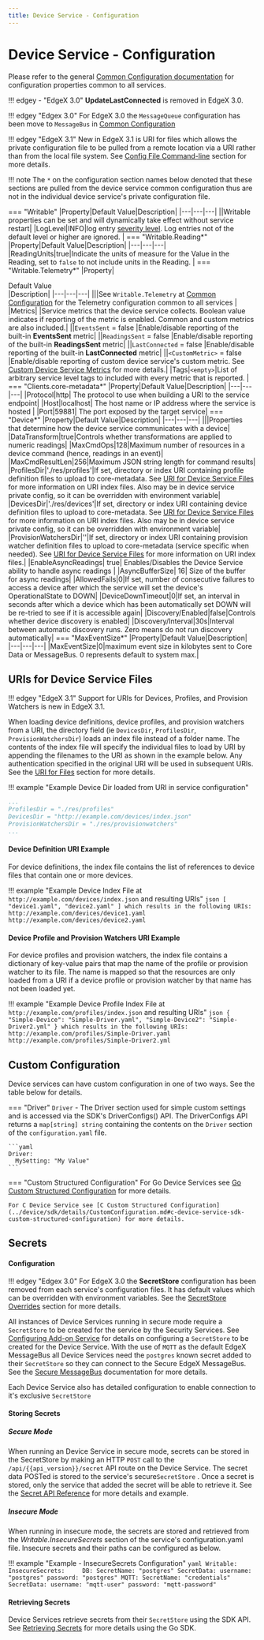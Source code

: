 ```yaml
---
title: Device Service - Configuration
---
```


# Device Service - Configuration

Please refer to the general [Common Configuration documentation](../configuration/CommonConfiguration.md) for configuration properties common to all services.

!!! edgey - "EdgeX 3.0"
    **UpdateLastConnected** is removed in EdgeX 3.0.

!!! edgey "Edgex 3.0"
    For EdgeX 3.0 the `MessageQueue` configuration has been move to `MessageBus` in [Common Configuration](../configuration/CommonConfiguration.md#common-configuration-properties)


!!! edgey "EdgeX 3.1"
    New in EdgeX 3.1 is URI for files which allows the private configuration file to be pulled from a remote location via a URI rather than from the local file system. See [Config File Command-line](../configuration/CommonCommandLineOptions.md#config-file) section for more details.

!!! note
    The `*` on the configuration section names below denoted that these sections are pulled from the device service common configuration thus are not in the individual device service's private configuration file.

=== "Writable"
|Property|Default Value|Description|
|---|---|---|
||Writable properties can be set and will dynamically take effect without service restart|
|LogLevel|INFO|log entry [severity level](https://en.wikipedia.org/wiki/Syslog#Severity_level).  Log entries not of the default level or higher are ignored. |
=== "Writable.Reading*"
|Property|Default Value|Description|
|---|---|---|
|ReadingUnits|true|Indicate the units of measure for the Value in the Reading, set to `false` to not include units in the Reading. |
=== "Writable.Telemetry*"
|Property|<div style="width:300px">Default Value</div>|Description|
|---|---|---|
|||See `Writable.Telemetry` at [Common Configuration](../../configuration/CommonConfiguration/#configuration-properties) for the Telemetry configuration common to all services |
|Metrics|     |Service metrics that the device service collects. Boolean value indicates if reporting of the metric is enabled. Common and custom metrics are also included.|
||`EventsSent` = false     |Enable/disable reporting of the built-in **EventsSent** metric|
||`ReadingsSent` = false     |Enable/disable reporting of the built-in **ReadingsSent** metric|
||`LastConnected` = false     |Enable/disable reporting of the built-in **LastConnected** metric|
||`<CustomMetric>` = false    |Enable/disable reporting of custom device service's custom metric. See [Custom Device Service Metrics](../device/sdk/details/CustomConfiguration.md) for more details.|
|Tags|`<empty>`|List of arbitrary service level tags to included with every metric that is reported.  |
=== "Clients.core-metadata*"
|Property|Default Value|Description|
|---|---|---|
|Protocol|http| The protocol to use when building a URI to the service endpoint|
|Host|localhost| The host name or IP address where the service is hosted |
|Port|59881| The port exposed by the target service|
=== "Device*"
|Property|Default Value|Description|
|---|---|---|
|||Properties that determine how the device service communicates with a device|
|DataTransform|true|Controls whether transformations are applied to numeric readings|
|MaxCmdOps|128|Maximum number of resources in a device command (hence, readings in an event)|
|MaxCmdResultLen|256|Maximum JSON string length for command results|
|ProfilesDir|'./res/profiles'|If set, directory or index URI containing profile definition files to upload to core-metadata. See [URI for Device Service Files](#uris-for-device-service-files) for more information on URI index files. Also may be in device service private config, so it can be overridden with environment variable|
|DevicesDir|'./res/devices'|If set, directory or index URI containing device definition files to upload to core-metadata. See [URI for Device Service Files](#uris-for-device-service-files) for more information on URI index files. Also may be in device service private config, so it can be overridden with environment variable|
|ProvisionWatchersDir|''|If set, directory or index URI containing provision watcher definition files to upload to core-metadata (service specific when needed). See [URI for Device Service Files](#uris-for-device-service-files) for more information on URI index files.|
|EnableAsyncReadings| true| Enables/Disables the Device Service ability to handle async readings |
|AsyncBufferSize| 16| Size of the buffer for async readings|
|AllowedFails|0|If set, number of consecutive failures to access a device after which the service will set the device's OperationalState to DOWN|
|DeviceDownTimeout|0|If set, an interval in seconds after which a device which has been automatically set DOWN will be re-tried to see if it is accessible again|
|Discovery/Enabled|false|Controls whether device discovery is enabled|
|Discovery/Interval|30s|Interval between automatic discovery runs. Zero means do not run discovery automatically|
=== "MaxEventSize*"
|Property|Default Value|Description|    
|---|---|---|
|MaxEventSize|0|maximum event size in kilobytes sent to Core Data or MessageBus. 0 represents default to system max.|

## URIs for Device Service Files

!!! edgey "EdgeX 3.1"
    Support for URIs for Devices, Profiles, and Provision Watchers is new in EdgeX 3.1.

When loading device definitions, device profiles, and provision watchers from a URI, the directory field (ie `DevicesDir`, `ProfilesDir`, `ProvisionWatchersDir`) loads an index file instead of a folder name.
The contents of the index file will specify the individual files to load by URI by appending the filenames to the URI as shown in the example below.
Any authentication specified in the original URI will be used in subsequent URIs. See the [URI for Files](../general/index.md#uri-for-files) section for more details.

!!! example "Example Device Dir loaded from URI in service configuration"
```yaml
...
ProfilesDir = "./res/profiles"
DevicesDir = "http://example.com/devices/index.json"
ProvisionWatchersDir = "./res/provisionwatchers"
...
```

#### Device Definition URI Example
For device definitions, the index file contains the list of references to device files that contain one or more devices.

!!! example "Example Device Index File at `http://example.com/devices/index.json` and resulting URIs"
    ```json
    [
        "device1.yaml", "device2.yaml"
    ]
    which results in the following URIs:
    http://example.com/devices/device1.yaml
    http://example.com/devices/device2.yaml
    ```

#### Device Profile and Provision Watchers URI Example
For device profiles and provision watchers, the index file contains a dictionary of key-value pairs that map the name of the profile or provision watcher to its file.
The name is mapped so that the resources are only loaded from a URI if a device profile or provision watcher by that name has not been loaded yet.

!!! example "Example Device Profile Index File at `http://example.com/profiles/index.json` and resulting URIs"
    ```json
    {
        "Simple-Device": "Simple-Driver.yaml",
        "Simple-Device2": "Simple-Driver2.yml"
    }
    which results in the following URIs:
    http://example.com/profiles/Simple-Driver.yaml
    http://example.com/profiles/Simple-Driver2.yml
    ```

## Custom Configuration

Device services can have custom configuration in one of two ways. See the table below for details.

=== "Driver"
    `Driver` - The Driver section used for simple custom settings and is accessed via the SDK's DriverConfigs() API. The DriverConfigs API returns a `map[string] string` containing the contents on the `Driver` section of the `configuration.yaml` file.
    
    ```yaml
    Driver:
      MySetting: "My Value"
    ```
=== "Custom Structured Configuration"
    For Go Device Services see [Go Custom Structured Configuration](../device/sdk/details/CustomConfiguration.md#go-device-service-sdk-custom-structured-configuration) for more details.
    

    For C Device Service see [C Custom Structured Configuration](../device/sdk/details/CustomConfiguration.md#c-device-service-sdk-custom-structured-configuration) for more details.

## Secrets

#### Configuration

!!! edgey "Edgex 3.0"
    For EdgeX 3.0 the **SecretStore** configuration has been removed from each service's configuration files. It has default values which can be overridden with environment variables. See the [SecretStore Overrides](../configuration/CommonEnvironmentVariables.md#secretstore-configuration-overrides) section for more details.

All instances of Device Services running in secure mode require a `SecretStore` to be created for the service by the Security Services. See [Configuring Add-on Service](../../../security/Ch-Configuring-Add-On-Services) for details on configuring a `SecretStore` to be created for the Device Service. With the use of `MQTT` as the default EdgeX MessageBus all Device Services need the `postgres` known secret added to their `SecretStore` so they can connect to the Secure EdgeX MessageBus. See the [Secure MessageBus](../../../security/Ch-Secure-MessageBus) documentation for more details.

Each Device Service also has detailed configuration to enable connection to it's exclusive `SecretStore`

#### Storing Secrets

##### Secure Mode

When running an Device Service in secure mode, secrets can be stored in the SecretStore by making an HTTP `POST` call to the `/api/{{api_version}}/secret` API route on the Device Service. The secret data POSTed is stored to the service's secure`SecretStore` . Once a secret is stored, only the service that added the secret will be able to retrieve it.  See the [Secret API Reference](../../api/devices/Ch-APIDeviceSDK.md#swagger) for more details and example.

##### Insecure Mode

When running in insecure mode, the secrets are stored and retrieved from the *Writable.InsecureSecrets* section of the service's configuration.yaml file. Insecure secrets and their paths can be configured as below.

!!! example "Example - InsecureSecrets Configuration"
    ```yaml
    Writable:
      InsecureSecrets:    
        DB:
         SecretName: "postgres"
         SecretData:
           username: "postgres"
           password: "postgres"
        MQTT:
          SecretName: "credentials"
        SecretData:
           username: "mqtt-user"
           password: "mqtt-password"
    ```

#### Retrieving Secrets

Device Services retrieve secrets from their `SecretStore` using the SDK API.  See [Retrieving Secrets](../device/sdk/details/Secrets.md#retrieving-secrets) for more details using the Go SDK. 

